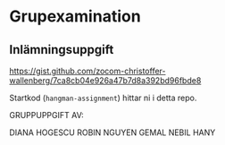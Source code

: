 # Grupexamination

## Inlämningsuppgift

https://gist.github.com/zocom-christoffer-wallenberg/7ca8cb04e926a47b7d8a392bd96fbde8

Startkod (`hangman-assignment`) hittar ni i detta repo.

GRUPPUPPGIFT AV:

DIANA HOGESCU
ROBIN NGUYEN
GEMAL NEBIL HANY
